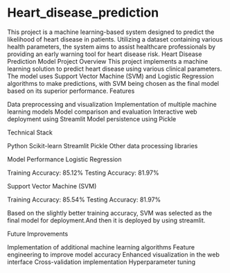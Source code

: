 # Heart_disease_prediction
This project is a machine learning-based system designed to predict the likelihood of heart disease in patients. Utilizing a dataset containing various health parameters, the system aims to assist healthcare professionals by providing an early warning tool for heart disease risk.
Heart Disease Prediction Model
Project Overview
This project implements a machine learning solution to predict heart disease using various clinical parameters. The model uses Support Vector Machine (SVM) and Logistic Regression algorithms to make predictions, with SVM being chosen as the final model based on its superior performance.
Features

Data preprocessing and visualization
Implementation of multiple machine learning models
Model comparison and evaluation
Interactive web deployment using Streamlit
Model persistence using Pickle

Technical Stack

Python
Scikit-learn
Streamlit
Pickle
Other data processing libraries

Model Performance
Logistic Regression

Training Accuracy: 85.12%
Testing Accuracy: 81.97%

Support Vector Machine (SVM)

Training Accuracy: 85.54%
Testing Accuracy: 81.97%

Based on the slightly better training accuracy, SVM was selected as the final model for deployment.And then it is deployed by using streamlit.

Future Improvements

Implementation of additional machine learning algorithms
Feature engineering to improve model accuracy
Enhanced visualization in the web interface
Cross-validation implementation
Hyperparameter tuning
